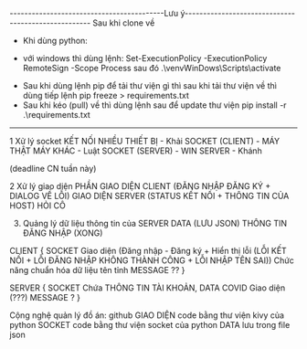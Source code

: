 ------------------------------------------Lưu ý----------------------------------------------------
Sau khi clone về
* Khi dùng python:
- với windows thì dùng lệnh:
Set-ExecutionPolicy -ExecutionPolicy RemoteSign -Scope Process
sau đó
.\venvWinDows\Scripts\activate
* Sau khi dùng lệnh pip để tải thư viện gì thì sau khi tải thư viện về thì dùng tiếp lệnh
pip freeze > requirements.txt
* Sau khi kéo (pull) về thì dùng lệnh sau để update thư viện
pip install -r .\requirements.txt
---------------------------------------------------------------------------------------------------
1 Xử lý socket
KẾT NỐI NHIỀU THIẾT BỊ - Khải
SOCKET (CLIENT) - MÁY THẬT MÁY KHÁC - Luật
SOCKET (SERVER) - WIN SERVER - Khánh

(deadline CN tuần này)

2 Xử lý giao diện
PHẦN GIAO DIỆN CLIENT (ĐĂNG NHẬP ĐĂNG KÝ + DIALOG VỀ LỖI)
GIAO DIỆN SERVER (STATUS KẾT NỐI + THÔNG TIN CỦA HOST) HỎI CÔ

3. Quảng lý dữ liệu thông tin của SERVER
DATA (LƯU JSON)
THÔNG TIN ĐĂNG NHẬP (XONG)

CLIENT {
    SOCKET
    Giao diện (Đăng nhập - Đăng ký + Hiển thị lỗi (LỖI KẾT NỐI + LỖI ĐĂNG NHẬP KHÔNG THÀNH CÔNG + LỖI NHẬP TÊN SAI))
    Chức năng chuẩn hóa dữ liệu tên tỉnh
    MESSAGE ??
}

SERVER {
    SOCKET
    Chứa THÔNG TIN TÀI KHOẢN, DATA COVID
    Giao diện (???)
    MESSAGE ?
}

Cộng nghệ quản lý đồ án:
github
GIAO DIỆN code bằng thư viện kivy của python
SOCKET code bằng thư viện socket của python
DATA lưu trong file json
